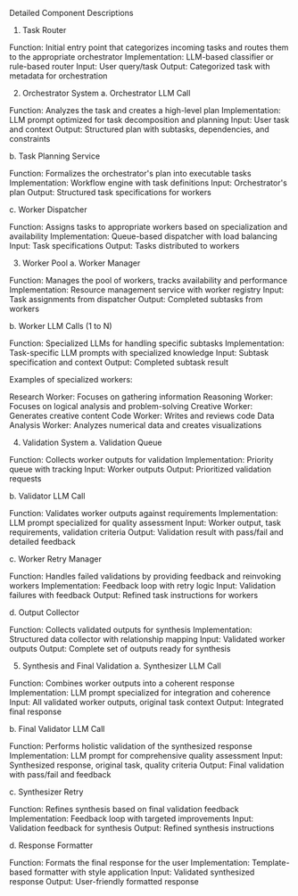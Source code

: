 Detailed Component Descriptions
1. Task Router

Function: Initial entry point that categorizes incoming tasks and routes them to the appropriate orchestrator
Implementation: LLM-based classifier or rule-based router
Input: User query/task
Output: Categorized task with metadata for orchestration

2. Orchestrator System
a. Orchestrator LLM Call

Function: Analyzes the task and creates a high-level plan
Implementation: LLM prompt optimized for task decomposition and planning
Input: User task and context
Output: Structured plan with subtasks, dependencies, and constraints

b. Task Planning Service

Function: Formalizes the orchestrator's plan into executable tasks
Implementation: Workflow engine with task definitions
Input: Orchestrator's plan
Output: Structured task specifications for workers

c. Worker Dispatcher

Function: Assigns tasks to appropriate workers based on specialization and availability
Implementation: Queue-based dispatcher with load balancing
Input: Task specifications
Output: Tasks distributed to workers

3. Worker Pool
a. Worker Manager

Function: Manages the pool of workers, tracks availability and performance
Implementation: Resource management service with worker registry
Input: Task assignments from dispatcher
Output: Completed subtasks from workers

b. Worker LLM Calls (1 to N)

Function: Specialized LLMs for handling specific subtasks
Implementation: Task-specific LLM prompts with specialized knowledge
Input: Subtask specification and context
Output: Completed subtask result

Examples of specialized workers:

Research Worker: Focuses on gathering information
Reasoning Worker: Focuses on logical analysis and problem-solving
Creative Worker: Generates creative content
Code Worker: Writes and reviews code
Data Analysis Worker: Analyzes numerical data and creates visualizations

4. Validation System
a. Validation Queue

Function: Collects worker outputs for validation
Implementation: Priority queue with tracking
Input: Worker outputs
Output: Prioritized validation requests

b. Validator LLM Call

Function: Validates worker outputs against requirements
Implementation: LLM prompt specialized for quality assessment
Input: Worker output, task requirements, validation criteria
Output: Validation result with pass/fail and detailed feedback

c. Worker Retry Manager

Function: Handles failed validations by providing feedback and reinvoking workers
Implementation: Feedback loop with retry logic
Input: Validation failures with feedback
Output: Refined task instructions for workers

d. Output Collector

Function: Collects validated outputs for synthesis
Implementation: Structured data collector with relationship mapping
Input: Validated worker outputs
Output: Complete set of outputs ready for synthesis

5. Synthesis and Final Validation
a. Synthesizer LLM Call

Function: Combines worker outputs into a coherent response
Implementation: LLM prompt specialized for integration and coherence
Input: All validated worker outputs, original task context
Output: Integrated final response

b. Final Validator LLM Call

Function: Performs holistic validation of the synthesized response
Implementation: LLM prompt for comprehensive quality assessment
Input: Synthesized response, original task, quality criteria
Output: Final validation with pass/fail and feedback

c. Synthesizer Retry

Function: Refines synthesis based on final validation feedback
Implementation: Feedback loop with targeted improvements
Input: Validation feedback for synthesis
Output: Refined synthesis instructions

d. Response Formatter

Function: Formats the final response for the user
Implementation: Template-based formatter with style application
Input: Validated synthesized response
Output: User-friendly formatted response